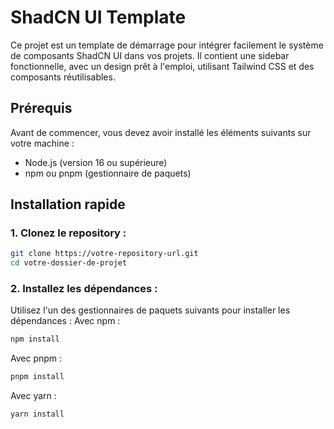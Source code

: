 # ShadCN UI Template
Ce projet est un template de démarrage pour intégrer facilement le système de composants ShadCN UI dans vos projets. Il contient une sidebar fonctionnelle, avec un design prêt à l'emploi, utilisant Tailwind CSS et des composants réutilisables.

## Prérequis
Avant de commencer, vous devez avoir installé les éléments suivants sur votre machine :

- Node.js (version 16 ou supérieure)
- npm ou pnpm (gestionnaire de paquets)

## Installation rapide
### 1. Clonez le repository :
```bash
git clone https://votre-repository-url.git
cd votre-dossier-de-projet
```
### 2. Installez les dépendances :

Utilisez l'un des gestionnaires de paquets suivants pour installer les dépendances :
Avec npm :
```bash
npm install
```
Avec pnpm :

```bash
pnpm install
```
Avec yarn :
```bash
yarn install
```

